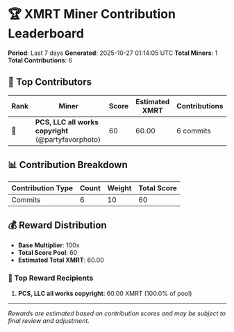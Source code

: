 # 🏆 XMRT Miner Contribution Leaderboard

**Period**: Last 7 days
**Generated**: 2025-10-27 01:14:05 UTC
**Total Miners**: 1
**Total Contributions**: 6

## 🥇 Top Contributors

| Rank | Miner | Score | Estimated XMRT | Contributions |
|------|-------|-------|----------------|---------------|
| 🥇 | **PCS, LLC all works copyright** (@partyfavorphoto) | 60 | 60.00 | 6 commits |

## 📊 Contribution Breakdown

| Contribution Type | Count | Weight | Total Score |
|-------------------|-------|--------|-------------|
| Commits | 6 | 10 | 60 |

## 💰 Reward Distribution

- **Base Multiplier**: 100x
- **Total Score Pool**: 60
- **Estimated Total XMRT**: 60.00

### 🎯 Top Reward Recipients
1. **PCS, LLC all works copyright**: 60.00 XMRT (100.0% of pool)

---
*Rewards are estimated based on contribution scores and may be subject to final review and adjustment.*